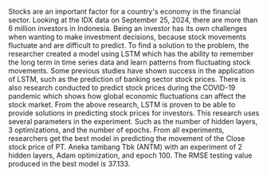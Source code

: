 Stocks are an important factor for a country's economy in the financial sector. Looking at the IDX data on September 25, 2024, there are more than 6 million investors in Indonesia. Being an investor has its own challenges when wanting to make investment decisions, because stock movements fluctuate and are difficult to predict.
To find a solution to the problem, the researcher created a model using LSTM which has the ability to remember the long term in time series data and learn patterns from fluctuating stock movements.
Some previous studies have shown success in the application of LSTM, such as the prediction of banking sector stock prices. There is also research conducted to predict stock prices during the COVID-19 pandemic which shows how global economic fluctuations can affect the stock market. From the above research, LSTM is proven to be able to provide solutions in predicting stock prices for investors.
This research uses several parameters in the experiment. Such as the number of hidden layers, 3 optimizations, and the number of epochs. From all experiments, researchers get the best model in predicting the movement of the Close stock price of PT. Aneka tambang Tbk (ANTM) with an experiment of 2 hidden layers, Adam optimization, and epoch 100. The RMSE testing value produced in the best model is 37.133.
